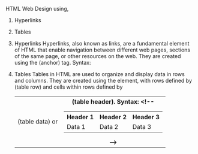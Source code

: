HTML Web Design using,
1. Hyperlinks
2. Tables

1. Hyperlinks
   Hyperlinks, also known as links, are a fundamental element of HTML that enable navigation between different web pages, sections of the same page, or other resources on the web. They are created using the <a> (anchor) tag.
   Syntax:<!-- <a href="URL">Link Text</a> -->

2. Tables
   Tables in HTML are used to organize and display data in rows and columns. They are created using the <table> element, with rows defined by <tr> (table row) and cells within rows defined by <td> (table data) or <th> (table header).
   Syntax: <!-- <table>
  <tr>
    <th>Header 1</th>
    <th>Header 2</th>
    <th>Header 3</th>
  </tr>
  <tr>
    <td>Data 1</td>
    <td>Data 2</td>
    <td>Data 3</td>
  </tr>
</table> -->
